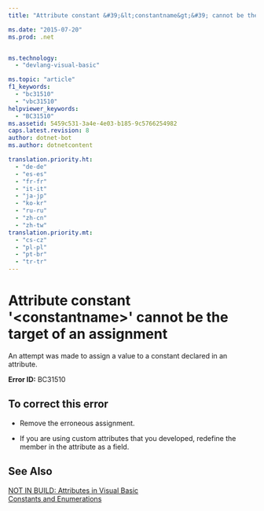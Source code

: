```yaml
---
title: "Attribute constant &#39;&lt;constantname&gt;&#39; cannot be the target of an assignment | Microsoft Docs"

ms.date: "2015-07-20"
ms.prod: .net


ms.technology: 
  - "devlang-visual-basic"

ms.topic: "article"
f1_keywords: 
  - "bc31510"
  - "vbc31510"
helpviewer_keywords: 
  - "BC31510"
ms.assetid: 5459c531-3a4e-4e03-b185-9c5766254982
caps.latest.revision: 8
author: dotnet-bot
ms.author: dotnetcontent

translation.priority.ht: 
  - "de-de"
  - "es-es"
  - "fr-fr"
  - "it-it"
  - "ja-jp"
  - "ko-kr"
  - "ru-ru"
  - "zh-cn"
  - "zh-tw"
translation.priority.mt: 
  - "cs-cz"
  - "pl-pl"
  - "pt-br"
  - "tr-tr"
---
```

# Attribute constant &#39;&lt;constantname&gt;&#39; cannot be the target of an assignment
An attempt was made to assign a value to a constant declared in an attribute.  
  
 **Error ID:** BC31510  
  
## To correct this error  
  
-   Remove the erroneous assignment.  
  
-   If you are using custom attributes that you developed, redefine the member in the attribute as a field.  
  
## See Also  
 [NOT IN BUILD: Attributes in Visual Basic](http://msdn.microsoft.com/en-us/620bfc0e-4582-4c8b-8432-ebc5c3dccc22)   
 [Constants and Enumerations](../../visual-basic/language-reference/constants-and-enumerations.md)